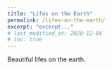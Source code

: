 ```yaml
---
title: "Lifes on the Earth"
permalink: /lifes-on-the-earth/
excerpt: "excerpt..."
# last_modified_at: 2020-12-04
# toc: true
---
```


Beautiful lifes on the earth.